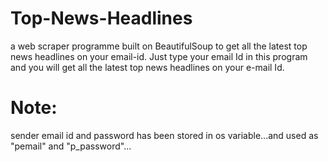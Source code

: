 # Top-News-Headlines
a web scraper programme built on BeautifulSoup to get all the latest top news headlines on your email-id.
Just type your email Id in this program and you will get all the latest top news headlines on your e-mail Id.

# Note:
sender email id and password has been stored in os variable...and used as "pemail" and "p_password"...

